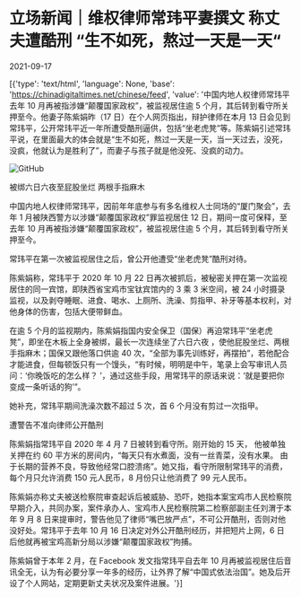 # 立场新闻｜维权律师常玮平妻撰文 称丈夫遭酷刑 “生不如死，熬过一天是一天“

2021-09-17

[{'type': 'text/html', 'language': None, 'base': 'https://chinadigitaltimes.net/chinese/feed', 'value': '中国内地人权律师常玮平去年 10 月再被指涉嫌“颠覆国家政权”，被监视居住逾 5 个月，其后转到看守所关押至今。他妻子陈紫娟昨（17 日）在个人网页指出，辩护律师在本月 13 日会见到常玮平，公开常玮平近一年所遭受酷刑逼供，包括“坐老虎凳”等。陈紫娟引述常玮平说，在里面最大的体会就是“生不如死，熬过一天是一天，当一天过去，没死，没疯，他就认为是胜利了”，而妻子与孩子就是他没死、没疯的动力。

![GitHub](https://chinadigitaltimes.net/chinese/files/2021/09/55395120_303.jpg)

被绑六日六夜至屁股坐烂 两根手指麻木

中国内地人权律师常玮平，因前年年底参与有多名维权人士同场的“厦门聚会”，去年 1 月被陕西警方以涉嫌“颠覆国家政权”罪监视居住 12 日，期间一度可保释，至去年 10 月再被指涉嫌“颠覆国家政权”，被监视居住逾 5 个月，其后转到看守所关押至今。

常玮平在第一次被监视居住之后，曾公开他遭受“坐老虎凳”酷刑对待。

陈紫娟称，常玮平于 2020 年 10 月 22 日再次被抓后，被秘密关押在第一次监视居住的同一宾馆，即陕西省宝鸡市宝钛宾馆内的 3 乘 3 米空间，被 24 小时摄录监视，以及剥夺睡眠、进食、喝水、上厕所、洗澡、剪指甲、补牙等基本权利，对他身体的伤害，包括大便带鲜血。

在逾 5 个月的监视期内，陈紫娟指国内安全保卫（国保）再迫常玮平“坐老虎凳”，即坐在木板上全身被绑，最长一次连续坐了六日六夜 ，使他屁股坐烂、两根手指麻木；国保又跟他落口供逾 40 次，“全部为事先训练好，再摆拍”，若他配合才能进食，但每顿饭只有一个馒头，“有时候，明明是中午，笔录上会写审讯人员问：‘你晚饭吃的怎么样？ ’，通过这些手段，用常玮平的原话来说：‘就是要把你变成一条听话的狗’”。

她补充，常玮平期间洗澡次数不超过 5 次，首 6 个月没有剪过一次指甲。

遭警告不准向律师公开酷刑

陈紫娟指常玮平自 2020 年 4 月 7 日被转到看守所。刚开始的 15 天， 他被单独关押在约 60 平方米的房间内，“每天只有水煮面，没有一丝青菜，没有水果。 由于长期的营养不良，导致他经常口腔溃疡”。她又指，看守所限制常玮平的消费，每个月只允许消费 150 元人民币，8 月份只让他消费了 99 元人民币。

陈紫娟亦称丈夫被送检察院审查起诉后被威胁、恐吓，她指本案宝鸡市人民检察院早期介入，共同办案，案件承办人、宝鸡市人民检察院第二检察部副主任刘渭于本年 9 月 8 日来提审时，警告他见了律师“嘴巴放严点”，不可公开酷刑，否则对他没好处。常玮平于去年 10 月 16 日决定对外公开酷刑经历，并把短片上网，6 日后他就再被宝鸡高新分局以涉嫌“颠覆国家政权”拘捕。

陈紫娟曾于本年 2 月，在 Facebook 发文指常玮平自去年 10 月再被监视居住后音讯全无，认为有必要分享一年多的经历，让外界了解“中国式依法治国”。她及后开设了个人网站，定期更新丈夫状况及案件进展。'}]